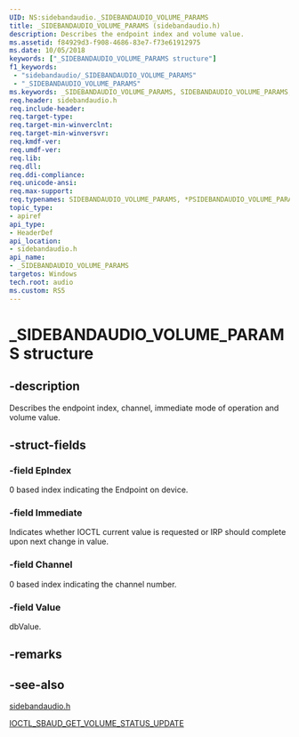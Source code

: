 ```yaml
---
UID: NS:sidebandaudio._SIDEBANDAUDIO_VOLUME_PARAMS
title: _SIDEBANDAUDIO_VOLUME_PARAMS (sidebandaudio.h)
description: Describes the endpoint index and volume value.
ms.assetid: f84929d3-f908-4686-83e7-f73e61912975
ms.date: 10/05/2018
keywords: ["_SIDEBANDAUDIO_VOLUME_PARAMS structure"]
f1_keywords:
 - "sidebandaudio/_SIDEBANDAUDIO_VOLUME_PARAMS"
 - "_SIDEBANDAUDIO_VOLUME_PARAMS"
ms.keywords: _SIDEBANDAUDIO_VOLUME_PARAMS, SIDEBANDAUDIO_VOLUME_PARAMS, *PSIDEBANDAUDIO_VOLUME_PARAMS, 
req.header: sidebandaudio.h
req.include-header:
req.target-type:
req.target-min-winverclnt:
req.target-min-winversvr:
req.kmdf-ver:
req.umdf-ver:
req.lib:
req.dll:
req.ddi-compliance:
req.unicode-ansi:
req.max-support:
req.typenames: SIDEBANDAUDIO_VOLUME_PARAMS, *PSIDEBANDAUDIO_VOLUME_PARAMS
topic_type: 
- apiref
api_type: 
- HeaderDef
api_location: 
- sidebandaudio.h
api_name: 
- _SIDEBANDAUDIO_VOLUME_PARAMS
targetos: Windows
tech.root: audio
ms.custom: RS5
---
```


# _SIDEBANDAUDIO_VOLUME_PARAMS structure

## -description
Describes the endpoint index, channel, immediate mode of operation and volume value.

## -struct-fields

### -field EpIndex
 0 based index indicating the Endpoint on device.
 
### -field Immediate
Indicates whether IOCTL current value is requested or IRP should complete upon next change in value.
 
### -field Channel
0 based index indicating the channel number. 

### -field Value
dbValue.

## -remarks

## -see-also
[sidebandaudio.h](index.md)

<a href="https://docs.microsoft.com/windows-hardware/drivers/ddi/sidebandaudio/ni-sidebandaudio-ioctl_sbaud_get_volume_status_update">IOCTL_SBAUD_GET_VOLUME_STATUS_UPDATE</a>
